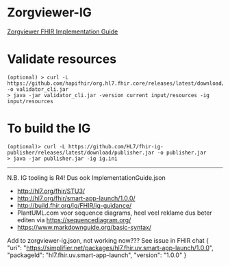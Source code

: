 # Zorgviewer-IG
[Zorgviewer FHIR Implementation Guide](https://vdzel.home.xs4all.nl/zorgviewer-ig/)

# Validate resources
```
(optional) > curl -L https://github.com/hapifhir/org.hl7.fhir.core/releases/latest/download/validator_cli.jar -o validator_cli.jar
> java -jar validator_cli.jar -version current input/resources -ig input/resources
```

# To build the IG
```
(optional)> curl -L https://github.com/HL7/fhir-ig-publisher/releases/latest/download/publisher.jar -o publisher.jar
> java -jar publisher.jar -ig ig.ini
```

-----------------
N.B. IG tooling is R4! Dus ook ImplementationGuide.json
* http://hl7.org/fhir/STU3/
* http://hl7.org/fhir/smart-app-launch/1.0.0/
* http://build.fhir.org/ig/FHIR/ig-guidance/
* PlantUML.com voor sequence diagrams, heel veel reklame dus beter editen via https://sequencediagram.org/
* https://www.markdownguide.org/basic-syntax/

Add to zorgviewer-ig.json, not working now??? See issue in FHIR chat
      {
        "uri": "https://simplifier.net/packages/hl7.fhir.uv.smart-app-launch/1.0.0",
        "packageId": "hl7.fhir.uv.smart-app-launch",
        "version": "1.0.0"
      }